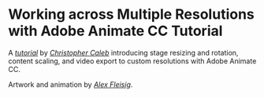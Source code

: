 Working across Multiple Resolutions with Adobe Animate CC Tutorial
==================================================================

A *[tutorial](http://blogs.adobe.com/animate/working-across-multiple-resolutions-with-adobe-animate-cc/)* by *[Christopher Caleb](http://www.yeahbutisitflash.com/?page_id=2)* introducing stage resizing and rotation, content scaling, and video export to custom resolutions with Adobe Animate CC.

Artwork and animation by *[Alex Fleisig](http://www.alexfleisig.com/)*.

